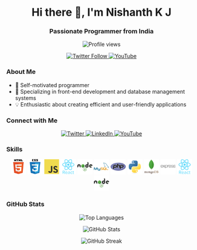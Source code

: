 <h1 align="center">Hi there 👋, I'm Nishanth K J</h1>
<h3 align="center">Passionate Programmer from India</h3>

<p align="center">
  <img src="https://komarev.com/ghpvc/?username=nishanthkj&label=Profile%20views&color=0e75b6&style=flat" alt="Profile views" />
</p>

<p align="center">
  <a href="https://twitter.com/nishanth_kj" target="_blank">
    <img src="https://img.shields.io/twitter/follow/nishanth_kj?logo=twitter&style=for-the-badge" alt="Twitter Follow" />
  </a>
  <a href="https://www.youtube.com/@nishanthkj" target="_blank">
    <img src="https://img.shields.io/badge/YouTube-Subscribe-red?style=for-the-badge&logo=youtube" alt="YouTube" />
  </a>
</p>

### About Me

- 🌟 Self-motivated programmer
- 🚀 Specializing in front-end development and database management systems
- 💡 Enthusiastic about creating efficient and user-friendly applications

### Connect with Me

<p align="center">
  <a href="https://twitter.com/nishanth_kj" target="_blank">
    <img src="https://img.shields.io/badge/-Twitter-1DA1F2?style=for-the-badge&logo=twitter&logoColor=white" alt="Twitter" />
  </a>
  <a href="https://linkedin.com/in/nishanthkj" target="_blank">
    <img src="https://img.shields.io/badge/-LinkedIn-0077B5?style=for-the-badge&logo=linkedin&logoColor=white" alt="LinkedIn" />
  </a>
  <a href="https://www.youtube.com/@nishanthkj" target="_blank">
    <img src="https://img.shields.io/badge/-YouTube-FF0000?style=for-the-badge&logo=youtube&logoColor=white" alt="YouTube" />
  </a>
</p>

### Skills

<p align="center">
  <img src="https://raw.githubusercontent.com/devicons/devicon/master/icons/html5/html5-original-wordmark.svg" alt="HTML5" width="40" height="40" />
  <img src="https://raw.githubusercontent.com/devicons/devicon/master/icons/css3/css3-original-wordmark.svg" alt="CSS3" width="40" height="40" />
  <img src="https://raw.githubusercontent.com/devicons/devicon/master/icons/javascript/javascript-original.svg" alt="JavaScript" width="40" height="40" />
  <img src="https://raw.githubusercontent.com/devicons/devicon/master/icons/react/react-original-wordmark.svg" alt="React" width="40" height="40" />
  <img src="https://raw.githubusercontent.com/devicons/devicon/master/icons/nodejs/nodejs-original-wordmark.svg" alt="Node.js" width="40" height="40" />
  <img src="https://raw.githubusercontent.com/devicons/devicon/master/icons/mysql/mysql-original-wordmark.svg" alt="MySQL" width="40" height="40" />
  <img src="https://raw.githubusercontent.com/devicons/devicon/master/icons/php/php-original.svg" alt="PHP" width="40" height="40" />
  <img src="https://raw.githubusercontent.com/devicons/devicon/master/icons/python/python-original.svg" alt="Python" width="40" height="40" />
  <img src="https://raw.githubusercontent.com/devicons/devicon/master/icons/mongodb/mongodb-original-wordmark.svg" alt="MongoDB" width="40" height="40" />
  <img src="https://raw.githubusercontent.com/devicons/devicon/master/icons/express/express-original-wordmark.svg" alt="Express.js" width="40" height="40" />
  <img src="https://raw.githubusercontent.com/devicons/devicon/master/icons/react/react-original-wordmark.svg" alt="React.js" width="40" height="40" />
  <img src="https://raw.githubusercontent.com/devicons/devicon/master/icons/nodejs/nodejs-original-wordmark.svg" alt="Node.js" width="40" height="40" />
</p>

### GitHub Stats

<p align="center">
  <img src="https://github-readme-stats.vercel.app/api/top-langs/?username=nishanthkj&layout=compact" alt="Top Languages" />
</p>

<p align="center">
  <img src="https://github-readme-stats.vercel.app/api/?username=nishanthkj&show_icons=true" alt="GitHub Stats" />
</p>

<p align="center">
  <img src="https://github-readme-streak-stats.herokuapp.com/?user=nishanthkj" alt="GitHub Streak" />
</p>
